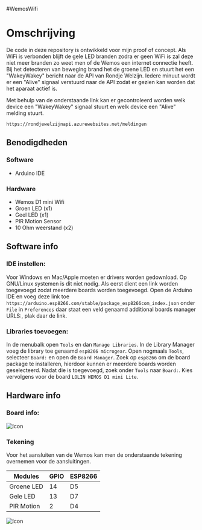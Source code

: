 #WemosWifi

# Omschrijving
De code in deze repository is ontwikkeld voor mijn proof of concept. Als WiFi is verbonden blijft de gele LED branden zodra er geen WiFi is zal deze niet meer branden zo weet men of de Wemos een internet connectie heeft. Bij het detecteren van beweging brand het de groene LED en stuurt het een "WakeyWakey" bericht naar de API van Rondje Welzijn. Iedere minuut wordt er een "Alive" signaal verstuurd naar de API zodat er gezien kan worden dat het aparaat actief is.

Met behulp van de onderstaande link kan er gecontroleerd worden welk device een "WakeyWakey" signaal stuurt en welk device een "Alive" melding stuurt.

`https://rondjewelzijnapi.azurewebsites.net/meldingen`

## Benodigdheden

### Software
- Arduino IDE
 
### Hardware
- Wemos D1 mini Wifi
- Groen LED (x1)
- Geel LED (x1)
- PIR Motion Sensor
- 10 Ohm weerstand (x2)

## Software info

### IDE instellen:
Voor Windows en Mac/Apple moeten er drivers worden gedownload. Op GNU/Linux systemen is dit niet nodig.
Als eerst dient een link worden toegevoegd zodat meerdere boards worden toegevoegd. Open de Arduino IDE en voeg deze link toe `https://arduino.esp8266.com/stable/package_esp8266com_index.json` onder `File` in `Preferences` daar staat een veld genaamd additional boards manager URLS:, plak daar de link.

### Libraries toevoegen:
In de menubalk open `Tools` en dan `Manage Libraries`. In de Library Manager voeg de library toe genaamd `esp8266 microgear`.
Open nogmaals `Tools`, selecteer `Board:` en open de `Board Manager`. Zoek op `esp8266` om de board package te installeren, hierdoor kunnen er meerdere boards worden geselecteerd. Nadat die is toegevoegd, zoek onder `Tools` naar `Board:`. Kies vervolgens voor de board `LOLIN WEMOS D1 mini Lite`.    


## Hardware info

### Board info:

![Icon](https://github.com/RondjeWelzijn/SensorStuff/blob/master/5042pc183Til/ESP8266-WeMos-D1-Mini-pinout-gpio-pin.png)


### Tekening

Voor het aansluiten van de Wemos kan men de onderstaande tekening overnemen voor de aansluitingen.

| Modules | GPIO | ESP8266 |
| ------ | --- | ----- |
| Groene LED      | 14   | D5     |
| Gele LED      | 13   | D7     |
| PIR Motion      | 2   | D4     |


![Icon](https://github.com/RondjeWelzijn/SensorStuff/blob/master/5042pc183Til/WemosDraw_bb21.png)

